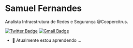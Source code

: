 # Samuel Fernandes

Analista Infraestrutura de Redes e Segurança @Coopercitrus.

[![Twitter Badge](https://img.shields.io/badge/-@Samuel02199550-2bbd7e?style=for-the-badge&labelColor=2bbd7e&logo=twitter&logoColor=white&link=https://twitter.com/Samuel02199550)](https://twitter.com/Samuel02199550) [![Gmail Badge](https://img.shields.io/badge/-samuelfernandesotaviano@gmail.com-2bbd7e?style=flat-square&logo=Gmail&logoColor=white&link=mailto:samuelfernandesotaviano@gmail.com)](mailto:samuelfernandesotaviano@gmail.com)
<!-- [![Linkedin Badge](https://img.shields.io/badge/-Diego%20Fernandes-6633cc?style=flat-square&logo=Linkedin&logoColor=white&link=https://www.linkedin.com/in/diego-schell-fernandes/)](https://www.linkedin.com/in/diego-schell-fernandes/) -->


- 🌱 Atualmente estou aprendendo ...
